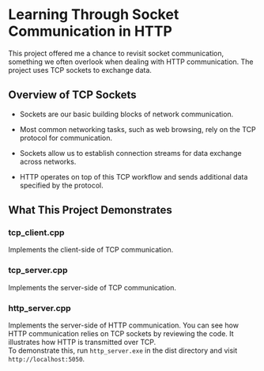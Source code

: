 # Learning Through Socket Communication in HTTP

This project offered me a chance to revisit socket communication, something we often overlook when dealing with HTTP communication. The project uses TCP sockets to exchange data.

## Overview of TCP Sockets

- Sockets are our basic building blocks of network communication.

- Most common networking tasks, such as web browsing, rely on the TCP protocol for communication.

- Sockets allow us to establish connection streams for data exchange across networks.

- HTTP operates on top of this TCP workflow and sends additional data specified by the protocol.

## What This Project Demonstrates

### tcp_client.cpp

Implements the client-side of TCP communication.

### tcp_server.cpp

Implements the server-side of TCP communication.

### http_server.cpp

Implements the server-side of HTTP communication.
You can see how HTTP communication relies on TCP sockets by reviewing the code. It illustrates how HTTP is transmitted over TCP. <br /> To demonstrate this, run `http_server.exe` in the dist directory and visit `http://localhost:5050`.
